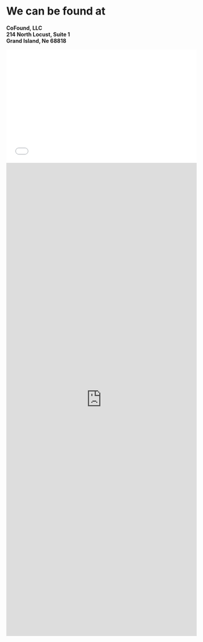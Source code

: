 # We can be found at

**CoFound, LLC**  
**214 North Locust, Suite 1**  
**Grand Island, Ne 68818**

<iframe width="100%" height="300" style="border:none;" src="map.html" /></iframe>

<iframe width="100%" height="1250" style="border:none;" src="https://forms.monday.com/forms/embed/7d8472097f76ef12a89f41d2e577c3bf " /></iframe>
